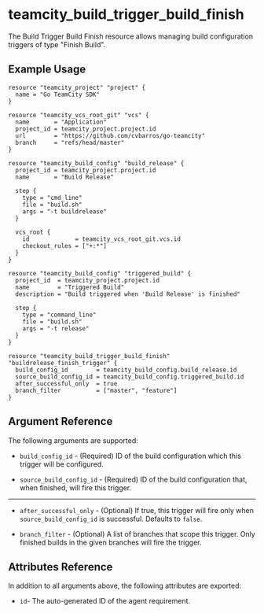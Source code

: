 # teamcity_build_trigger_build_finish

The Build Trigger Build Finish resource allows managing build configuration triggers of type "Finish Build".

## Example Usage

```hcl
resource "teamcity_project" "project" {
  name = "Go TeamCity SDK"
}

resource "teamcity_vcs_root_git" "vcs" {
  name       = "Application"
  project_id = teamcity_project.project.id
  url        = "https://github.com/cvbarros/go-teamcity"
  branch     = "refs/head/master"
}

resource "teamcity_build_config" "build_release" {
  project_id = teamcity_project.project.id
  name       = "Build Release"

  step {
    type = "cmd_line"
    file = "build.sh"
    args = "-t buildrelease"
  }

  vcs_root {
    id             = teamcity_vcs_root_git.vcs.id
    checkout_rules = ["+:*"]
  }
}

resource "teamcity_build_config" "triggered_build" {
  project_id  = teamcity_project.project.id
  name        = "Triggered Build"
  description = "Build triggered when 'Build Release' is finished"

  step {
    type = "command_line"
    file = "build.sh"
    args = "-t release"
  }
}

resource "teamcity_build_trigger_build_finish" "buildrelease_finish_trigger" {
  build_config_id        = teamcity_build_config.build_release.id
  source_build_config_id = teamcity_build_config.triggered_build.id
  after_successful_only  = true
  branch_filter          = ["master", "feature"]
}
```

## Argument Reference

The following arguments are supported:

* `build_config_id` - (Required) ID of the build configuration which this trigger will be configured.

* `source_build_config_id` - (Required) ID of the build configuration that, when finished, will fire this trigger.

---

* `after_successful_only` - (Optional) If true, this trigger will fire only when `source_build_config_id` is successful. Defaults to `false`.

* `branch_filter` - (Optional) A list of branches that scope this trigger. Only finished builds in the given branches will fire the trigger.

## Attributes Reference

In addition to all arguments above, the following attributes are exported:

* `id`- The auto-generated ID of the agent requirement.
